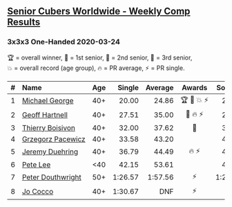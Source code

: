 <style>table {white-space: nowrap;}</style>

## [Senior Cubers Worldwide - Weekly Comp Results](/scw-comp/results/)
### 3x3x3 One-Handed 2020-03-24

<span style="white-space: nowrap;">🏆 = overall winner</span>, <span style="white-space: nowrap;">🥇 = 1st senior</span>, <span style="white-space: nowrap;">🥈 = 2nd senior</span>, <span style="white-space: nowrap;">🥉 = 3rd senior</span>, <span style="white-space: nowrap;">💥 = overall record (age group)</span>, <span style="white-space: nowrap;">🔥 = PR average</span>, <span style="white-space: nowrap;">⚡ = PR single</span>.

| # | Name | Age | Single | Average | Awards | Solve 1 | Solve 2 | Solve 3 | Solve 4 | Solve 5 | Video |
| :--: | :-- | :--: | --: | --: | :--: | --: | --: | --: | --: | --: | :-- |
| 1 | [Michael George](../../persons/michael_george/333oh.md) | 40+ | 20.00 | 24.86 | 🏆 🥇 💥 ⚡ | 20.00 | 22.81 | 29.22 | 22.56 | 29.24 | [Link](https://www.facebook.com/events/212335450005639/permalink/215815472990970/) |
| 2 | [Geoff Hartnell](../../persons/geoff_hartnell/333oh.md) | 40+ | 27.51 | 35.00 | 🥈 🔥 ⚡ | 27.51 | 42.23 | 36.54 | 28.16 | 40.30 | [Link](https://www.facebook.com/events/212335450005639/permalink/215249939714190/) |
| 3 | [Thierry Boisivon](../../persons/thierry_boisivon/333oh.md) | 40+ | 32.00 | 37.62 | 🥉 | 34.44 | 32.00 | 34.40 | 44.03 | DNF | [Link](https://www.facebook.com/events/212335450005639/permalink/216598292912688/) |
| 4 | [Grzegorz Pacewicz](../../persons/grzegorz_pacewicz/333oh.md) | 40+ | 33.58 | 43.20 |  | 43.56 | 39.56 | 33.58 | 47.53 | 46.46 | [Link](https://www.facebook.com/events/212335450005639/permalink/216397449599439/) |
| 5 | [Jeremy Duehring](../../persons/jeremy_duehring/333oh.md) | 40+ | 36.79 | 44.49 | 🔥 ⚡ | 44.82 | 41.85 | 46.80 | 36.79 | 54.82 | [Link](https://www.facebook.com/events/212335450005639/permalink/213082393264278/) |
| 6 | [Pete Lee](../../persons/pete_lee/333oh.md) | <40 | 42.15 | 53.61 |  | 42.15 | 47.29 | 59.37 | 54.19 | 1:11.17 | [Link](https://www.facebook.com/events/212335450005639/permalink/216341602938357/) |
| 7 | [Peter Douthwright](../../persons/peter_douthwright/333oh.md) | 50+ | 1:26.57 | 1:57.56 | ⚡ | 1:26.57 | 1:52.40 | 2:33.75 | DNS | DNS | [Link](https://www.facebook.com/events/212335450005639/permalink/214352896470561/) |
| 8 | [Jo Cocco](../../persons/jo_cocco/333oh.md) | 40+ | 1:30.67 | DNF | ⚡ | DNF | 1:31.14 | 1:30.67 | DNS | DNS | [Link](https://www.facebook.com/events/212335450005639/permalink/216613862911131/) |

<!-- Global site tag (gtag.js) - Google Analytics -->
<script async src="https://www.googletagmanager.com/gtag/js?id=UA-86348435-3"></script>
<script>window.dataLayer = window.dataLayer || []; function gtag() {dataLayer.push(arguments);} gtag('js', new Date()); gtag('config', 'UA-86348435-3');</script>
